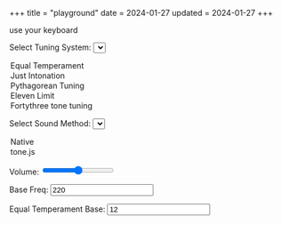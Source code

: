 +++
title = "playground"
date = 2024-01-27
updated = 2024-01-27
+++

<script src="/playground.js"></script>
<script src="https://unpkg.com/tone"></script>

use your keyboard

<label for="tuningSelect">Select Tuning System:</label>
<select id="tuningSelect" name="tuningSelect" onchange="toggleInputVisibility()">
  <option value="equal_temperament">Equal Temperament</option>
  <option value="just_intonation">Just Intonation</option>
  <option value="pythagorean_tuning">Pythagorean Tuning</option>
  <option value="eleven_limit">Eleven Limit</option>
  <option value="fortythree_tone">Fortythree tone tuning</option>
  <!--option value="meantone_temperament">Meantone Temperament</option>
  <option value="well_temperament">Well Temperament</option>
  <option value="equal_temperament">Equal Temperament</option-->
</select>

<label for="soundMethod">Select Sound Method:</label>
<select id="soundMethod" name="soundMethod">
  <option value="native">Native</option>
  <option value="tone.js">tone.js</option>
</select>


Volume: <input type="range" id="volumeSlider" min="0" max="1" step="0.01" value="0.5">

Base Freq: <input id="baseFreq" value="220">

<div id="equalTemperamentBaseContainer" style="display: block;">
    <label for="equalTemperamentBase">Equal Temperament Base:</label>
    <input id="equalTemperamentBase" value="12">
</div>

<div id="logContainer"></div>
